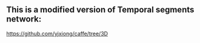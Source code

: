 ## This is a modified version of Temporal segments network:
https://github.com/yjxiong/caffe/tree/3D
